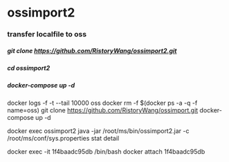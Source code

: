 # ossimport2
### transfer localfile to oss

##### git clone https://github.com/RistoryWang/ossimport2.git
##### cd ossimport2    
##### docker-compose up -d



docker logs -f -t --tail 10000 oss
docker rm -f $(docker ps -a -q -f name=oss)
git clone https://github.com/RistoryWang/ossimport.git
docker-compose up -d


docker exec ossimport2 java -jar /root/ms/bin/ossimport2.jar -c /root/ms/conf/sys.properties stat detail

docker exec -it 1f4baadc95db /bin/bash
docker attach 1f4baadc95db